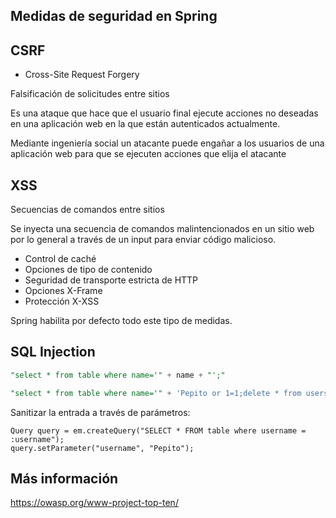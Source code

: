 

## Medidas de seguridad en Spring

## CSRF

* Cross-Site Request Forgery

Falsificación de solicitudes entre sitios

Es una ataque que hace que el usuario final ejecute acciones no deseadas 
en una aplicación web en la que están autenticados actualmente.

Mediante ingeniería social un atacante puede engañar a los usuarios de una aplicación
web para que se ejecuten acciones que elija el atacante

## XSS

Secuencias de comandos entre sitios

Se inyecta una secuencia de comandos malintencionados en un sitio web por lo general
a través de un input para enviar código malicioso.

* Control de caché
* Opciones de tipo de contenido
* Seguridad de transporte estricta de HTTP
* Opciones X-Frame
* Protección X-XSS

Spring habilita por defecto todo este tipo de medidas.

## SQL Injection

```sql 
"select * from table where name='" + name + "';"
```

```sql 
"select * from table where name='" + 'Pepito or 1=1;delete * from users;'
```

Sanitizar la entrada a través de parámetros:

```
Query query = em.createQuery("SELECT * FROM table where username = :username");
query.setParameter("username", "Pepito");
```

## Más información

https://owasp.org/www-project-top-ten/
